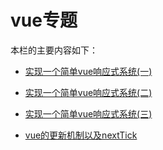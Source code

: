# vue专题

本栏的主要内容如下：

- [实现一个简单vue响应式系统(一)](./reactive-1.html)

- [实现一个简单vue响应式系统(二)](./reactive-2.html)

- [实现一个简单vue响应式系统(三)](./reactive-3.html)

- [vue的更新机制以及nextTick](./nextTick.html)